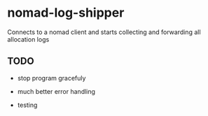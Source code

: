 # nomad-log-shipper

Connects to a nomad client and starts collecting and forwarding all allocation logs

## TODO

- stop program gracefuly

- much better error handling

- testing
